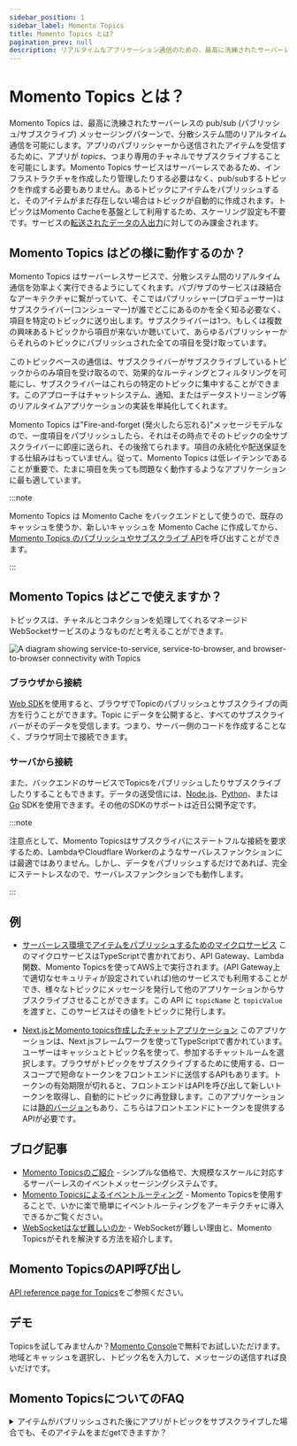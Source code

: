 ```yaml
---
sidebar_position: 1
sidebar_label: Momento Topics
title: Momento Topics とは?
pagination_prev: null
description: リアルタイムなアプリケーション通信のための、最高に洗練されたサーバーレスのパブ/サブ (パブリッシュ/サブスクライブ) メッセージパターンである Momento Topics について学びましょう。
---
```


# Momento Topics とは？

Momento Topics は、最高に洗練されたサーバーレスの pub/sub (パブリッシュ/サブスクライブ) メッセージングパターンで、分散システム間のリアルタイム通信を可能にします。アプリのパブリッシャーから送信されたアイテムを受信するために、アプリが *topics*、つまり専用のチャネルでサブスクライブすることを可能にします。Momento Topics サービスはサーバーレスであるため、インフラストラクチャを作成したり管理したりする必要はなく、pub/subするトピックを作成する必要もありません。あるトピックにアイテムをパブリッシュすると、そのアイテムがまだ存在しない場合はトピックが自動的に作成されます。トピックはMomento Cacheを基盤として利用するため、スケーリング設定も不要です。サービスの[転送されたデータの入出力](https://www.gomomento.com/pricing)に対してのみ課金されます。

## Momento Topics はどの様に動作するのか？

Momento Topics はサーバーレスサービスで、分散システム間のリアルタイム通信を効率よく実行できるようにしてくれます。パブ/サブのサービスは疎結合なアーキテクチャに繋がっていて、そこではパブリッシャー(プロデューサー)はサブスクライバー(コンシューマー)が誰でどこにあるのかを全く知る必要なく、項目を特定のトピックに送り出します。サブスクライバーは1つ、もしくは複数の興味あるトピックから項目が来ないか聴いていて、あらゆるパブリッシャーからそれらのトピックにパブリッシュされた全ての項目を受け取っています。

このトピックベースの通信は、サブスクライバーがサブスクライブしているトピックからのみ項目を受け取るので、効果的なルーティングとフィルタリングを可能にし、サブスクライバーはこれらの特定のトピックに集中することができます。このアプローチはチャットシステム、通知、またはデータストリーミング等のリアルタイムアプリケーションの実装を単純化してくれます。

Momento Topics は"Fire-and-forget (発火したら忘れる)"メッセージモデルなので、一度項目をパブリッシュしたら、それはその時点でそのトピックの全サブスクライバーに即座に送られ、その後捨てられます。項目の永続化や配送保証をする仕組みはもっていません。従って、Momento Topics は低レイテンシであることが重要で、たまに項目を失っても問題なく動作するようなアプリケーションに最も適しています。

:::note

Momento Topics は Momento Cache をバックエンドとして使うので、既存のキャッシュを使うか、新しいキャッシュを Momento Cache に作成してから、[Momento Topics のパブリッシュやサブスクライブ API](../develop/api-reference/topics)を呼び出すことができます。

:::

## Momento Topics はどこで使えますか？

トピックスは、チャネルとコネクションを処理してくれるマネージドWebSocketサービスのようなものだと考えることができます。

![A diagram showing service-to-service, service-to-browser, and browser-to-browser connectivity with Topics](../../../../../static//img/topics-connections.png)

### ブラウザから接続

[Web SDK](././sdks/web/index.md)を使用すると、ブラウザでTopicのパブリッシュとサブスクライブの両方を行うことができます。Topic にデータを公開すると、すべてのサブスクライバーがそのデータを受信します。つまり、サーバー側のコードを作成することなく、ブラウザ同士で接続できます。

### サーバから接続

また、バックエンドのサービスでTopicsをパブリッシュしたりサブスクライブしたりすることもできます。データの送受信には、[Node.js](/sdks/nodejs/index.md)、[Python](/sdks/python/index.md)、または[Go](././sdks/go/index.md) SDKを使用できます。その他のSDKのサポートは近日公開予定です。

:::note

注意点として、Momento Topicsはサブスクライバにステートフルな接続を要求するため、LambdaやCloudflare Workerのようなサーバレスファンクションには最適ではありません。しかし、データをパブリッシュするだけであれば、完全にステートレスなので、サーバレスファンクションでも動作します。

:::


## 例

- [サーバーレス環境でアイテムをパブリッシュするためのマイクロサービス](https://github.com/momentohq/client-sdk-javascript/tree/main/examples/nodejs/lambda-examples/topics-microservice) このマイクロサービスはTypeScriptで書かれており、API Gateway、Lambda関数、Momento Topicsを使ってAWS上で実行されます。(API Gateway上で適切なセキュリティが設定されていれば)他のサービスでも利用することができ、様々なトピックにメッセージを発行して他のアプリケーションからサブスクライブさせることができます。この API に `topicName` と `topicValue` を渡すと、このサービスはその値をトピックに発行します。

- [Next.jsとMomento topics作成したチャットアプリケーション](https://github.com/momentohq/client-sdk-javascript/tree/main/examples/web/nextjs-chat) このアプリケーションは、Next.jsフレームワークを使ってTypeScriptで書かれています。ユーザーはキャッシュとトピック名を使って、参加するチャットルームを選択します。ブラウザがトピックをサブスクライブするために使用する、ロースコープで短命なトークンをフロントエンドに送信するAPIもあります。トークンの有効期限が切れると、フロントエンドはAPIを呼び出して新しいトークンを取得し、自動的にトピックに再登録します。このアプリケーションには[静的バージョン](https://github.com/momentohq/client-sdk-javascript/tree/main/examples/web/vite-chat-app)もあり、こちらはフロントエンドにトークンを提供するAPIが必要です。

## ブログ記事

- [Momento Topicsのご紹介](https://www.gomomento.com/blog/momento-just-got-more-powerful-introducing-topics) - シンプルな価格で、大規模なスケールに対応するサーバーレスのイベントメッセージングシステムです。
- [Momento Topicsによるイベントルーティング](https://www.gomomento.com/blog/build-on-momento-event-routing-with-momento-topics) - Momento Topicsを使用することで、いかに楽で簡単にイベントルーティングをアーキテクチャに導入できるかご覧ください。
- [WebSocketはなぜ難しいのか](https://www.gomomento.com/blog/why-are-websockets-so-hard) - WebSocketが難しい理由と、Momento Topicsがそれを解決する方法を紹介します。

## Momento TopicsのAPI呼び出し

[API reference page for Topics](../develop/api-reference/topics.md)をご参照ください。

## デモ

Topicsを試してみませんか？[Momento Console](https://console.gomomento.com/topics)で無料でお試しいただけます。地域とキャッシュを選択し、トピック名を入力して、メッセージの送信すれば良いだけです。

## Momento TopicsについてのFAQ

<details>
  <summary>アイテムがパブリッシュされた後にアプリがトピックをサブスクライブした場合でも、そのアイテムをまだgetできますか？</summary>
いいえ。サブスクライバーは、トピックの履歴のアイテムにはアクセスできません。
</details>
